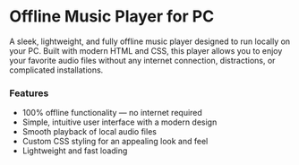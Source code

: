 # Offline Music Player for PC
A sleek, lightweight, and fully offline music player designed to run locally on your PC. Built with modern HTML and CSS, this player allows you to enjoy your favorite audio files without any internet connection, distractions, or complicated installations.

### Features
- 100% offline functionality — no internet required
- Simple, intuitive user interface with a modern design
- Smooth playback of local audio files
- Custom CSS styling for an appealing look and feel
- Lightweight and fast loading
